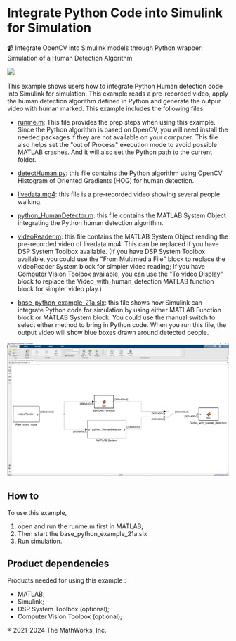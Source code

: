 # Integrate Python Code into Simulink for Simulation

📹 Integrate OpenCV into Simulink models through Python wrapper: 
Simulation of a Human Detection Algorithm

<img src="simCV.gif" width= 500 />

This example shows users how to integrate Python Human detection code into Simulink for simulation. This example reads a pre-recorded video, apply the human detection algorithm defined in Python and generate the outpur video with human marked. This example includes the following files:

 * [runme.m](runme.m): This file provides the prep steps when using this example. Since the Python algorithm is based on OpenCV, you will need install the needed packages if they are not available on your computer. This file also helps set the "out of Process" execution mode to avoid possible MATLAB crashes. And it will also set the Python path to the current folder.  


* [detectHuman.py](detectHuman.py): this file contains the Python algorithm using OpenCV Histogram of Oriented Gradients (HOG) for human detection. 

* [livedata.mp4](livedata.mp4): this file is a pre-recorded video showing several people walking.  

* [python_HumanDetector.m](python_HumanDetector.m): this file contains the MATLAB System Object integrating the Python human detection algorithm.

* [videoReader.m](videoReader.m): this file contains the MATLAB System Object reading the pre-recorded video of livedata.mp4. This can be replaced if you have DSP System Toolbox available.
(If you have DSP System Toolbox available, you could use the "From Multimedia File" block to replace the videoReader System block for simpler video reading; If you have Computer Vision Toolbox available, you can use the "To video Display" block to replace the Video_with_human_detection MATLAB function block for simpler video play.)

* [base_python_example_21a.slx](base_python_example_21a.slx): this file shows how Simulink can integrate Python code for simulation by using either MATLAB Function block or MATLAB System block. You could use the manual switch to select either method to bring in Python code. When you run this file, the output video will show blue boxes drawn around detected people.  
    

![simCV-model.png](simCV-model.png)

## How to

To use this example, 
1. open and run the runme.m first in MATLAB; 
2. Then start the base_python_example_21a.slx 
3. Run simulation.   


## Product dependencies
Products needed for using this example :

* MATLAB; 
* Simulink; 
* DSP System Toolbox (optional); 
* Computer Vision Toolbox (optional);

&reg; 2021-2024 The MathWorks, Inc.